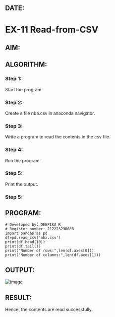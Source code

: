 ## DATE:
# EX-11 Read-from-CSV
## AIM:

## ALGORITHM:
### Step 1:
Start the program.
### Step 2:
Create a file nba.csv in anaconda navigator.
### Step 3:
Write a program to read the contents in the csv file.
### Step 4:
Run the program.
### Step 5:
Print the output.
### Step 5:

## PROGRAM:
```
# Developed by: DEEPIKA R
# Register number: 212223230038
import pandas as pd
df=pd.read_csv('nba.csv')
print(df.head(10))
print(df.tail())
print("Number of rows:",len(df.axes[0]))
print("Number of columns:",len(df.axes[1]))
```
## OUTPUT:
![image](https://github.com/user-attachments/assets/e484aea7-01cc-4ca4-a5ce-4f917f010cca)

## RESULT:
Hence, the contents are read successfully.
